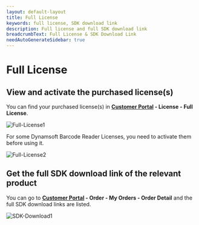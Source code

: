 ```yaml
---
layout: default-layout
title: Full License
keywords: full license, SDK download link
description: Full license and full SDK download link
breadcrumbText: Full License & SDK Download Link
needAutoGenerateSidebar: true
---
```


# Full License

## View and activate the purchased license(s)

You can find your purchased license(s) in **[Customer Portal](https://www.dynamsoft.com/customer/) - License - Full License**. 

![Full-License1]({{site.assets}}img/Full-License-1.png)

For some Dynamsoft Barcode Reader Licenses, you need to activate them before using it. 

![Full-License2]({{site.assets}}img/Full-License-2.png)

## Get the full SDK download link of the relevant product

You can go to **[Customer Portal](https://www.dynamsoft.com/customer/) - Order - My Orders - Order Detail** and the full SDK download links are listed.

![SDK-Download1]({{site.assets}}img/SDK-Download-1.png)